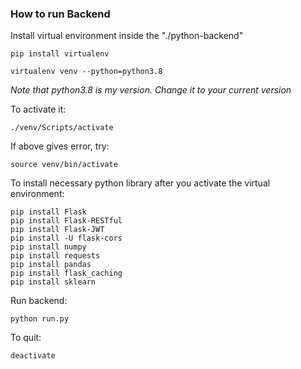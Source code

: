 ### How to run Backend
Install virtual environment inside the "./python-backend"
```shell
pip install virtualenv

virtualenv venv --python=python3.8
```
_Note that python3.8 is my version. Change it to your current version_ <br />

To activate it:
```shell
./venv/Scripts/activate
```

If above gives error, try:
```shell
source venv/bin/activate
```

To install necessary python library after you activate the virtual environment:
```shell
pip install Flask
pip install Flask-RESTful
pip install Flask-JWT
pip install -U flask-cors
pip install numpy
pip install requests
pip install pandas
pip install flask_caching
pip install sklearn
```
Run backend:
```
python run.py
```
To quit:
```
deactivate
```
